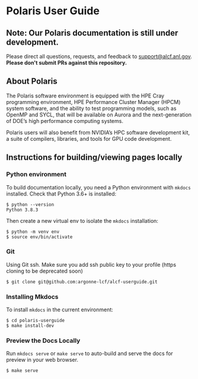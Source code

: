 # Polaris User Guide

## Note: Our Polaris documentation is still under development. 

Please direct all questions, requests, and feedback to [support@alcf.anl.gov](support@alcf.anl.gov). **Please don't submit PRs against this repository.**

## About Polaris
The Polaris software environment is equipped with the HPE Cray programming environment, HPE Performance Cluster Manager (HPCM) system software, and the ability to test programming models, such as OpenMP and SYCL, that will be available on Aurora and the next-generation of DOE’s high performance computing systems. 

Polaris users will also benefit from NVIDIA’s HPC software development kit, a suite of compilers, libraries, and tools for GPU code development. 

## Instructions for building/viewing pages locally 

### Python environment

To build documentation locally, you need a Python environment with `mkdocs` installed. Check that Python 3.6+ is installed:

```
$ python --version
Python 3.8.3
```

Then create a new virtual env to isolate the `mkdocs` installation:
```
$ python -m venv env
$ source env/bin/activate
```

### Git

Using Git ssh. Make sure you add ssh public key to your profile (https cloning to be deprecated soon)
```
$ git clone git@github.com:argonne-lcf/alcf-userguide.git
```

### Installing Mkdocs

To install `mkdocs` in the current environment: 

```
$ cd polaris-userguide
$ make install-dev
```

### Preview the Docs Locally

Run `mkdocs serve` or `make serve` to auto-build and serve the docs for preview in your web browser.
```
$ make serve
```


